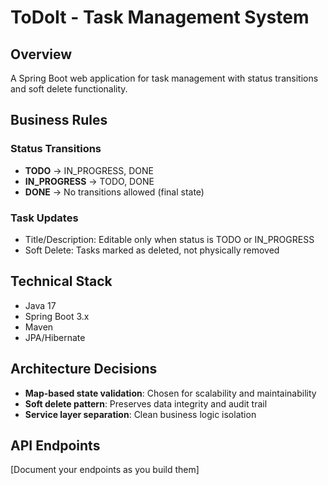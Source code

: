 # ToDoIt - Task Management System

## Overview
A Spring Boot web application for task management with status transitions and soft delete functionality.

## Business Rules
### Status Transitions
- **TODO** → IN_PROGRESS, DONE
- **IN_PROGRESS** → TODO, DONE
- **DONE** → No transitions allowed (final state)

### Task Updates
- Title/Description: Editable only when status is TODO or IN_PROGRESS
- Soft Delete: Tasks marked as deleted, not physically removed

## Technical Stack
- Java 17
- Spring Boot 3.x
- Maven
- JPA/Hibernate

## Architecture Decisions
- **Map-based state validation**: Chosen for scalability and maintainability
- **Soft delete pattern**: Preserves data integrity and audit trail
- **Service layer separation**: Clean business logic isolation

## API Endpoints
[Document your endpoints as you build them]


